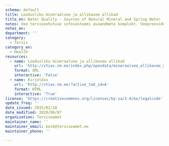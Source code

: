 ```yaml
---
schema: default
title: Loodusliku mineraalvee ja allikavee allikad
title_en: Water Quality - Sources of Natural Mineral and Spring Water
notes: Vee terviseohutuse infosüsteemi avaandmete komplekt. Veeproovide puhul esitatakse ainult avalikustamisele kuuluvad veeproovid. Veevärkide puhul esitatakse ainult järelevalve aluste veevärkide veeproovid. Veeallikate puhul esitatakse ainult kasutuses olevate veeallikate veeproovid.
notes_en:
department: ''
category:
  - Tervis
category_en:
  - Health
resources:
  - name: Loodusliku mineraalvee ja allikavee allikad
    url: 'http://vtiav.sm.ee/index.php/opendata/mineraalvee_allikavee_allikad.xml'
    format: XML
    interactive: 'False'
  - name: Kirjeldus
    url: 'http://vtiav.sm.ee/?active_tab_id=A'
    format: HTML
    interactive: 'True'
license: 'https://creativecommons.org/licenses/by-sa/3.0/ee/legalcode'
update_freq: ''
date_issued: 2015/02/18
date_modified: 2020/06/07
organization: Terviseamet
maintainer_name: ''
maintainer_email: kesk@terviseamet.ee
maintainer_phone: ''

---
```

